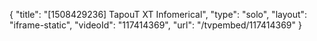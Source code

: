 {
    "title": "[1508429236] TapouT XT Infomerical",
    "type": "solo",
    "layout": "iframe-static",
    "videoId": "117414369",
    "url": "\/tvpembed\/117414369"
}